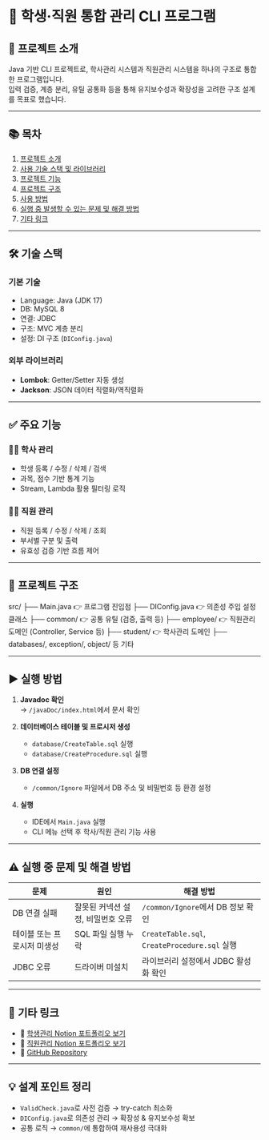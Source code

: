 # 👥 학생·직원 통합 관리 CLI 프로그램

## 📌 프로젝트 소개
Java 기반 CLI 프로젝트로, 학사관리 시스템과 직원관리 시스템을 하나의 구조로 통합한 프로그램입니다.  
입력 검증, 계층 분리, 유틸 공통화 등을 통해 유지보수성과 확장성을 고려한 구조 설계를 목표로 했습니다.

---

## 📚 목차
1. [프로젝트 소개](#📌-프로젝트-소개)
2. [사용 기술 스택 및 라이브러리](#🛠-기술-스택)
3. [프로젝트 기능](#✅-주요-기능)
4. [프로젝트 구조](#📁-프로젝트-구조)
5. [사용 방법](#▶-실행-방법)
6. [실행 중 발생할 수 있는 문제 및 해결 방법](#⚠️-실행-중-문제-및-해결-방법)
7. [기타 링크](#🔗-기타-링크)

---

## 🛠 기술 스택

### **기본 기술**
- Language: Java (JDK 17)
- DB: MySQL 8
- 연결: JDBC
- 구조: MVC 계층 분리
- 설정: DI 구조 (`DIConfig.java`)

### **외부 라이브러리**
- **Lombok**: Getter/Setter 자동 생성
- **Jackson**: JSON 데이터 직렬화/역직렬화

---

## ✅ 주요 기능

### 👨‍🎓 학사 관리
- 학생 등록 / 수정 / 삭제 / 검색
- 과목, 점수 기반 통계 기능
- Stream, Lambda 활용 필터링 로직

### 🧑‍💼 직원 관리
- 직원 등록 / 수정 / 삭제 / 조회
- 부서별 구분 및 출력
- 유효성 검증 기반 흐름 제어

---

## 📁 프로젝트 구조

src/
├── Main.java                 👉 프로그램 진입점
├── DIConfig.java            👉 의존성 주입 설정 클래스
├── common/                  👉 공통 유틸 (검증, 출력 등)
├── employee/                👉 직원관리 도메인 (Controller, Service 등)
├── student/                 👉 학사관리 도메인
├── databases/, exception/, object/ 등 기타

---

## ▶ 실행 방법

1. **Javadoc 확인**  
   → `/javaDoc/index.html`에서 문서 확인

2. **데이터베이스 테이블 및 프로시저 생성**  
   - `database/CreateTable.sql` 실행  
   - `database/CreateProcedure.sql` 실행  

3. **DB 연결 설정**  
   - `/common/Ignore` 파일에서 DB 주소 및 비밀번호 등 환경 설정

4. **실행**  
   - IDE에서 `Main.java` 실행  
   - CLI 메뉴 선택 후 학사/직원 관리 기능 사용

---

## ⚠️ 실행 중 문제 및 해결 방법

| 문제 | 원인 | 해결 방법 |
|------|------|------------|
| DB 연결 실패 | 잘못된 커넥션 설정, 비밀번호 오류 | `/common/Ignore`에서 DB 정보 확인 |
| 테이블 또는 프로시저 미생성 | SQL 파일 실행 누락 | `CreateTable.sql`, `CreateProcedure.sql` 실행 |
| JDBC 오류 | 드라이버 미설치 | 라이브러리 설정에서 JDBC 활성화 확인 |

---


## 🔗 기타 링크
- 🔗 [학생관리 Notion 포트폴리오 보기](https://scientific-monkey-6c4.notion.site/Team-1842e3ff653581e999c2e73333a6cddf?pvs=74)
- 🔗 [직원관리 Notion 포트폴리오 보기](https://scientific-monkey-6c4.notion.site/Team-1842e3ff6535812d9971d4616b64945c?pvs=74)
- 🔗 [GitHub Repository](https://github.com/dlwjdtjq001/managements_program)
---

## 💡 설계 포인트 정리
- `ValidCheck.java`로 사전 검증 → try-catch 최소화
- `DIConfig.java`로 의존성 관리 → 확장성 & 유지보수성 확보
- 공통 로직 → `common/`에 통합하여 재사용성 극대화
